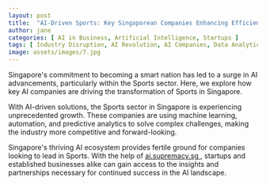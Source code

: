 ```yaml
---
layout: post
title:  "AI-Driven Sports: Key Singaporean Companies Enhancing Efficiency"
author: jane
categories: [ AI in Business, Artificial Intelligence, Startups ]
tags: [ Industry Disruption, AI Revolution, AI Companies, Data Analytics, AI Use Cases ]
image: assets/images/7.jpg
---
```


Singapore's commitment to becoming a smart nation has led to a surge in AI advancements, particularly within the Sports sector. Here, we explore how key AI companies are driving the transformation of Sports in Singapore.

With AI-driven solutions, the Sports sector in Singapore is experiencing unprecedented growth. These companies are using machine learning, automation, and predictive analytics to solve complex challenges, making the industry more competitive and forward-looking.

Singapore's thriving AI ecosystem provides fertile ground for companies looking to lead in Sports. With the help of <a href="https://ai.supremacy.sg" target="_blank"> ai.supremacy.sg </a>, startups and established businesses alike can gain access to the insights and partnerships necessary for continued success in the AI landscape.
